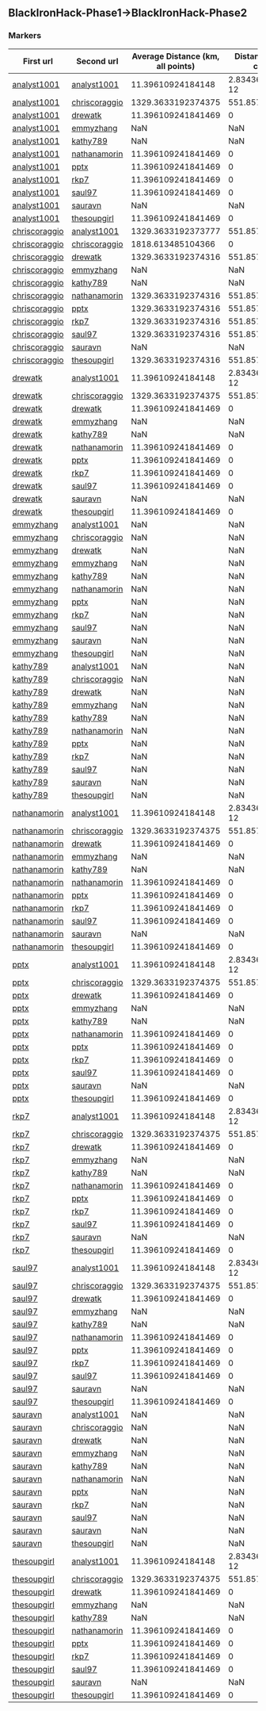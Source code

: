 ## BlackIronHack-Phase1->BlackIronHack-Phase2
### Markers
First url | Second url | Average Distance (km, all points) | Distance (km, average coordinates)
--- | --- | --- | ---
[analyst1001](http://blackironhack2016.herokuapp.com/p1-analyst1001/home.html) | [analyst1001](http://blackironhack2016.herokuapp.com/p2-analyst1001/home.html) | 11.39610924184148 | 2.8343634968651156e-12
[analyst1001](http://blackironhack2016.herokuapp.com/p1-analyst1001/home.html) | [chriscoraggio](http://blackironhack2016.herokuapp.com/p2-chriscoraggio/google-maps-api-testing.html) | 1329.3633192374375 | 551.857966752705
[analyst1001](http://blackironhack2016.herokuapp.com/p1-analyst1001/home.html) | [drewatk](http://blackironhack2016.herokuapp.com/p2-drewatk/home.html) | 11.396109241841469 | 0
[analyst1001](http://blackironhack2016.herokuapp.com/p1-analyst1001/home.html) | [emmyzhang](http://blackironhack2016.herokuapp.com/p2-emmyzhang/content.html) | NaN | NaN
[analyst1001](http://blackironhack2016.herokuapp.com/p1-analyst1001/home.html) | [kathy789](http://blackironhack2016.herokuapp.com/p2-kathy789/home.html) | NaN | NaN
[analyst1001](http://blackironhack2016.herokuapp.com/p1-analyst1001/home.html) | [nathanamorin](http://blackironhack2016.herokuapp.com/p2-nathanamorin/home.html) | 11.396109241841469 | 0
[analyst1001](http://blackironhack2016.herokuapp.com/p1-analyst1001/home.html) | [pptx](http://blackironhack2016.herokuapp.com/p2-pptx/home.html) | 11.396109241841469 | 0
[analyst1001](http://blackironhack2016.herokuapp.com/p1-analyst1001/home.html) | [rkp7](http://blackironhack2016.herokuapp.com/p2-rkp7/home.html) | 11.396109241841469 | 0
[analyst1001](http://blackironhack2016.herokuapp.com/p1-analyst1001/home.html) | [saul97](http://blackironhack2016.herokuapp.com/p2-saul97/home.html) | 11.396109241841469 | 0
[analyst1001](http://blackironhack2016.herokuapp.com/p1-analyst1001/home.html) | [sauravn](http://blackironhack2016.herokuapp.com/p2-sauravn/home.html) | NaN | NaN
[analyst1001](http://blackironhack2016.herokuapp.com/p1-analyst1001/home.html) | [thesoupgirl](http://blackironhack2016.herokuapp.com/p2-thesoupgirl/home.html) | 11.396109241841469 | 0
[chriscoraggio](http://blackironhack2016.herokuapp.com/p1-chriscoraggio/google-maps-api-testing.html) | [analyst1001](http://blackironhack2016.herokuapp.com/p2-analyst1001/home.html) | 1329.3633192373777 | 551.8579667527025
[chriscoraggio](http://blackironhack2016.herokuapp.com/p1-chriscoraggio/google-maps-api-testing.html) | [chriscoraggio](http://blackironhack2016.herokuapp.com/p2-chriscoraggio/google-maps-api-testing.html) | 1818.613485104366 | 0
[chriscoraggio](http://blackironhack2016.herokuapp.com/p1-chriscoraggio/google-maps-api-testing.html) | [drewatk](http://blackironhack2016.herokuapp.com/p2-drewatk/home.html) | 1329.3633192374316 | 551.857966752705
[chriscoraggio](http://blackironhack2016.herokuapp.com/p1-chriscoraggio/google-maps-api-testing.html) | [emmyzhang](http://blackironhack2016.herokuapp.com/p2-emmyzhang/content.html) | NaN | NaN
[chriscoraggio](http://blackironhack2016.herokuapp.com/p1-chriscoraggio/google-maps-api-testing.html) | [kathy789](http://blackironhack2016.herokuapp.com/p2-kathy789/home.html) | NaN | NaN
[chriscoraggio](http://blackironhack2016.herokuapp.com/p1-chriscoraggio/google-maps-api-testing.html) | [nathanamorin](http://blackironhack2016.herokuapp.com/p2-nathanamorin/home.html) | 1329.3633192374316 | 551.857966752705
[chriscoraggio](http://blackironhack2016.herokuapp.com/p1-chriscoraggio/google-maps-api-testing.html) | [pptx](http://blackironhack2016.herokuapp.com/p2-pptx/home.html) | 1329.3633192374316 | 551.857966752705
[chriscoraggio](http://blackironhack2016.herokuapp.com/p1-chriscoraggio/google-maps-api-testing.html) | [rkp7](http://blackironhack2016.herokuapp.com/p2-rkp7/home.html) | 1329.3633192374316 | 551.857966752705
[chriscoraggio](http://blackironhack2016.herokuapp.com/p1-chriscoraggio/google-maps-api-testing.html) | [saul97](http://blackironhack2016.herokuapp.com/p2-saul97/home.html) | 1329.3633192374316 | 551.857966752705
[chriscoraggio](http://blackironhack2016.herokuapp.com/p1-chriscoraggio/google-maps-api-testing.html) | [sauravn](http://blackironhack2016.herokuapp.com/p2-sauravn/home.html) | NaN | NaN
[chriscoraggio](http://blackironhack2016.herokuapp.com/p1-chriscoraggio/google-maps-api-testing.html) | [thesoupgirl](http://blackironhack2016.herokuapp.com/p2-thesoupgirl/home.html) | 1329.3633192374316 | 551.857966752705
[drewatk](http://blackironhack2016.herokuapp.com/p1-drewatk/home.html) | [analyst1001](http://blackironhack2016.herokuapp.com/p2-analyst1001/home.html) | 11.39610924184148 | 2.8343634968651156e-12
[drewatk](http://blackironhack2016.herokuapp.com/p1-drewatk/home.html) | [chriscoraggio](http://blackironhack2016.herokuapp.com/p2-chriscoraggio/google-maps-api-testing.html) | 1329.3633192374375 | 551.857966752705
[drewatk](http://blackironhack2016.herokuapp.com/p1-drewatk/home.html) | [drewatk](http://blackironhack2016.herokuapp.com/p2-drewatk/home.html) | 11.396109241841469 | 0
[drewatk](http://blackironhack2016.herokuapp.com/p1-drewatk/home.html) | [emmyzhang](http://blackironhack2016.herokuapp.com/p2-emmyzhang/content.html) | NaN | NaN
[drewatk](http://blackironhack2016.herokuapp.com/p1-drewatk/home.html) | [kathy789](http://blackironhack2016.herokuapp.com/p2-kathy789/home.html) | NaN | NaN
[drewatk](http://blackironhack2016.herokuapp.com/p1-drewatk/home.html) | [nathanamorin](http://blackironhack2016.herokuapp.com/p2-nathanamorin/home.html) | 11.396109241841469 | 0
[drewatk](http://blackironhack2016.herokuapp.com/p1-drewatk/home.html) | [pptx](http://blackironhack2016.herokuapp.com/p2-pptx/home.html) | 11.396109241841469 | 0
[drewatk](http://blackironhack2016.herokuapp.com/p1-drewatk/home.html) | [rkp7](http://blackironhack2016.herokuapp.com/p2-rkp7/home.html) | 11.396109241841469 | 0
[drewatk](http://blackironhack2016.herokuapp.com/p1-drewatk/home.html) | [saul97](http://blackironhack2016.herokuapp.com/p2-saul97/home.html) | 11.396109241841469 | 0
[drewatk](http://blackironhack2016.herokuapp.com/p1-drewatk/home.html) | [sauravn](http://blackironhack2016.herokuapp.com/p2-sauravn/home.html) | NaN | NaN
[drewatk](http://blackironhack2016.herokuapp.com/p1-drewatk/home.html) | [thesoupgirl](http://blackironhack2016.herokuapp.com/p2-thesoupgirl/home.html) | 11.396109241841469 | 0
[emmyzhang](http://blackironhack2016.herokuapp.com/p1-emmyzhang/content.html) | [analyst1001](http://blackironhack2016.herokuapp.com/p2-analyst1001/home.html) | NaN | NaN
[emmyzhang](http://blackironhack2016.herokuapp.com/p1-emmyzhang/content.html) | [chriscoraggio](http://blackironhack2016.herokuapp.com/p2-chriscoraggio/google-maps-api-testing.html) | NaN | NaN
[emmyzhang](http://blackironhack2016.herokuapp.com/p1-emmyzhang/content.html) | [drewatk](http://blackironhack2016.herokuapp.com/p2-drewatk/home.html) | NaN | NaN
[emmyzhang](http://blackironhack2016.herokuapp.com/p1-emmyzhang/content.html) | [emmyzhang](http://blackironhack2016.herokuapp.com/p2-emmyzhang/content.html) | NaN | NaN
[emmyzhang](http://blackironhack2016.herokuapp.com/p1-emmyzhang/content.html) | [kathy789](http://blackironhack2016.herokuapp.com/p2-kathy789/home.html) | NaN | NaN
[emmyzhang](http://blackironhack2016.herokuapp.com/p1-emmyzhang/content.html) | [nathanamorin](http://blackironhack2016.herokuapp.com/p2-nathanamorin/home.html) | NaN | NaN
[emmyzhang](http://blackironhack2016.herokuapp.com/p1-emmyzhang/content.html) | [pptx](http://blackironhack2016.herokuapp.com/p2-pptx/home.html) | NaN | NaN
[emmyzhang](http://blackironhack2016.herokuapp.com/p1-emmyzhang/content.html) | [rkp7](http://blackironhack2016.herokuapp.com/p2-rkp7/home.html) | NaN | NaN
[emmyzhang](http://blackironhack2016.herokuapp.com/p1-emmyzhang/content.html) | [saul97](http://blackironhack2016.herokuapp.com/p2-saul97/home.html) | NaN | NaN
[emmyzhang](http://blackironhack2016.herokuapp.com/p1-emmyzhang/content.html) | [sauravn](http://blackironhack2016.herokuapp.com/p2-sauravn/home.html) | NaN | NaN
[emmyzhang](http://blackironhack2016.herokuapp.com/p1-emmyzhang/content.html) | [thesoupgirl](http://blackironhack2016.herokuapp.com/p2-thesoupgirl/home.html) | NaN | NaN
[kathy789](http://blackironhack2016.herokuapp.com/p1-kathy789/home.html) | [analyst1001](http://blackironhack2016.herokuapp.com/p2-analyst1001/home.html) | NaN | NaN
[kathy789](http://blackironhack2016.herokuapp.com/p1-kathy789/home.html) | [chriscoraggio](http://blackironhack2016.herokuapp.com/p2-chriscoraggio/google-maps-api-testing.html) | NaN | NaN
[kathy789](http://blackironhack2016.herokuapp.com/p1-kathy789/home.html) | [drewatk](http://blackironhack2016.herokuapp.com/p2-drewatk/home.html) | NaN | NaN
[kathy789](http://blackironhack2016.herokuapp.com/p1-kathy789/home.html) | [emmyzhang](http://blackironhack2016.herokuapp.com/p2-emmyzhang/content.html) | NaN | NaN
[kathy789](http://blackironhack2016.herokuapp.com/p1-kathy789/home.html) | [kathy789](http://blackironhack2016.herokuapp.com/p2-kathy789/home.html) | NaN | NaN
[kathy789](http://blackironhack2016.herokuapp.com/p1-kathy789/home.html) | [nathanamorin](http://blackironhack2016.herokuapp.com/p2-nathanamorin/home.html) | NaN | NaN
[kathy789](http://blackironhack2016.herokuapp.com/p1-kathy789/home.html) | [pptx](http://blackironhack2016.herokuapp.com/p2-pptx/home.html) | NaN | NaN
[kathy789](http://blackironhack2016.herokuapp.com/p1-kathy789/home.html) | [rkp7](http://blackironhack2016.herokuapp.com/p2-rkp7/home.html) | NaN | NaN
[kathy789](http://blackironhack2016.herokuapp.com/p1-kathy789/home.html) | [saul97](http://blackironhack2016.herokuapp.com/p2-saul97/home.html) | NaN | NaN
[kathy789](http://blackironhack2016.herokuapp.com/p1-kathy789/home.html) | [sauravn](http://blackironhack2016.herokuapp.com/p2-sauravn/home.html) | NaN | NaN
[kathy789](http://blackironhack2016.herokuapp.com/p1-kathy789/home.html) | [thesoupgirl](http://blackironhack2016.herokuapp.com/p2-thesoupgirl/home.html) | NaN | NaN
[nathanamorin](http://blackironhack2016.herokuapp.com/p1-nathanamorin/home.html) | [analyst1001](http://blackironhack2016.herokuapp.com/p2-analyst1001/home.html) | 11.39610924184148 | 2.8343634968651156e-12
[nathanamorin](http://blackironhack2016.herokuapp.com/p1-nathanamorin/home.html) | [chriscoraggio](http://blackironhack2016.herokuapp.com/p2-chriscoraggio/google-maps-api-testing.html) | 1329.3633192374375 | 551.857966752705
[nathanamorin](http://blackironhack2016.herokuapp.com/p1-nathanamorin/home.html) | [drewatk](http://blackironhack2016.herokuapp.com/p2-drewatk/home.html) | 11.396109241841469 | 0
[nathanamorin](http://blackironhack2016.herokuapp.com/p1-nathanamorin/home.html) | [emmyzhang](http://blackironhack2016.herokuapp.com/p2-emmyzhang/content.html) | NaN | NaN
[nathanamorin](http://blackironhack2016.herokuapp.com/p1-nathanamorin/home.html) | [kathy789](http://blackironhack2016.herokuapp.com/p2-kathy789/home.html) | NaN | NaN
[nathanamorin](http://blackironhack2016.herokuapp.com/p1-nathanamorin/home.html) | [nathanamorin](http://blackironhack2016.herokuapp.com/p2-nathanamorin/home.html) | 11.396109241841469 | 0
[nathanamorin](http://blackironhack2016.herokuapp.com/p1-nathanamorin/home.html) | [pptx](http://blackironhack2016.herokuapp.com/p2-pptx/home.html) | 11.396109241841469 | 0
[nathanamorin](http://blackironhack2016.herokuapp.com/p1-nathanamorin/home.html) | [rkp7](http://blackironhack2016.herokuapp.com/p2-rkp7/home.html) | 11.396109241841469 | 0
[nathanamorin](http://blackironhack2016.herokuapp.com/p1-nathanamorin/home.html) | [saul97](http://blackironhack2016.herokuapp.com/p2-saul97/home.html) | 11.396109241841469 | 0
[nathanamorin](http://blackironhack2016.herokuapp.com/p1-nathanamorin/home.html) | [sauravn](http://blackironhack2016.herokuapp.com/p2-sauravn/home.html) | NaN | NaN
[nathanamorin](http://blackironhack2016.herokuapp.com/p1-nathanamorin/home.html) | [thesoupgirl](http://blackironhack2016.herokuapp.com/p2-thesoupgirl/home.html) | 11.396109241841469 | 0
[pptx](http://blackironhack2016.herokuapp.com/p1-pptx/home.html) | [analyst1001](http://blackironhack2016.herokuapp.com/p2-analyst1001/home.html) | 11.39610924184148 | 2.8343634968651156e-12
[pptx](http://blackironhack2016.herokuapp.com/p1-pptx/home.html) | [chriscoraggio](http://blackironhack2016.herokuapp.com/p2-chriscoraggio/google-maps-api-testing.html) | 1329.3633192374375 | 551.857966752705
[pptx](http://blackironhack2016.herokuapp.com/p1-pptx/home.html) | [drewatk](http://blackironhack2016.herokuapp.com/p2-drewatk/home.html) | 11.396109241841469 | 0
[pptx](http://blackironhack2016.herokuapp.com/p1-pptx/home.html) | [emmyzhang](http://blackironhack2016.herokuapp.com/p2-emmyzhang/content.html) | NaN | NaN
[pptx](http://blackironhack2016.herokuapp.com/p1-pptx/home.html) | [kathy789](http://blackironhack2016.herokuapp.com/p2-kathy789/home.html) | NaN | NaN
[pptx](http://blackironhack2016.herokuapp.com/p1-pptx/home.html) | [nathanamorin](http://blackironhack2016.herokuapp.com/p2-nathanamorin/home.html) | 11.396109241841469 | 0
[pptx](http://blackironhack2016.herokuapp.com/p1-pptx/home.html) | [pptx](http://blackironhack2016.herokuapp.com/p2-pptx/home.html) | 11.396109241841469 | 0
[pptx](http://blackironhack2016.herokuapp.com/p1-pptx/home.html) | [rkp7](http://blackironhack2016.herokuapp.com/p2-rkp7/home.html) | 11.396109241841469 | 0
[pptx](http://blackironhack2016.herokuapp.com/p1-pptx/home.html) | [saul97](http://blackironhack2016.herokuapp.com/p2-saul97/home.html) | 11.396109241841469 | 0
[pptx](http://blackironhack2016.herokuapp.com/p1-pptx/home.html) | [sauravn](http://blackironhack2016.herokuapp.com/p2-sauravn/home.html) | NaN | NaN
[pptx](http://blackironhack2016.herokuapp.com/p1-pptx/home.html) | [thesoupgirl](http://blackironhack2016.herokuapp.com/p2-thesoupgirl/home.html) | 11.396109241841469 | 0
[rkp7](http://blackironhack2016.herokuapp.com/p1-rkp7/home.html) | [analyst1001](http://blackironhack2016.herokuapp.com/p2-analyst1001/home.html) | 11.39610924184148 | 2.8343634968651156e-12
[rkp7](http://blackironhack2016.herokuapp.com/p1-rkp7/home.html) | [chriscoraggio](http://blackironhack2016.herokuapp.com/p2-chriscoraggio/google-maps-api-testing.html) | 1329.3633192374375 | 551.857966752705
[rkp7](http://blackironhack2016.herokuapp.com/p1-rkp7/home.html) | [drewatk](http://blackironhack2016.herokuapp.com/p2-drewatk/home.html) | 11.396109241841469 | 0
[rkp7](http://blackironhack2016.herokuapp.com/p1-rkp7/home.html) | [emmyzhang](http://blackironhack2016.herokuapp.com/p2-emmyzhang/content.html) | NaN | NaN
[rkp7](http://blackironhack2016.herokuapp.com/p1-rkp7/home.html) | [kathy789](http://blackironhack2016.herokuapp.com/p2-kathy789/home.html) | NaN | NaN
[rkp7](http://blackironhack2016.herokuapp.com/p1-rkp7/home.html) | [nathanamorin](http://blackironhack2016.herokuapp.com/p2-nathanamorin/home.html) | 11.396109241841469 | 0
[rkp7](http://blackironhack2016.herokuapp.com/p1-rkp7/home.html) | [pptx](http://blackironhack2016.herokuapp.com/p2-pptx/home.html) | 11.396109241841469 | 0
[rkp7](http://blackironhack2016.herokuapp.com/p1-rkp7/home.html) | [rkp7](http://blackironhack2016.herokuapp.com/p2-rkp7/home.html) | 11.396109241841469 | 0
[rkp7](http://blackironhack2016.herokuapp.com/p1-rkp7/home.html) | [saul97](http://blackironhack2016.herokuapp.com/p2-saul97/home.html) | 11.396109241841469 | 0
[rkp7](http://blackironhack2016.herokuapp.com/p1-rkp7/home.html) | [sauravn](http://blackironhack2016.herokuapp.com/p2-sauravn/home.html) | NaN | NaN
[rkp7](http://blackironhack2016.herokuapp.com/p1-rkp7/home.html) | [thesoupgirl](http://blackironhack2016.herokuapp.com/p2-thesoupgirl/home.html) | 11.396109241841469 | 0
[saul97](http://blackironhack2016.herokuapp.com/p1-saul97/home.html) | [analyst1001](http://blackironhack2016.herokuapp.com/p2-analyst1001/home.html) | 11.39610924184148 | 2.8343634968651156e-12
[saul97](http://blackironhack2016.herokuapp.com/p1-saul97/home.html) | [chriscoraggio](http://blackironhack2016.herokuapp.com/p2-chriscoraggio/google-maps-api-testing.html) | 1329.3633192374375 | 551.857966752705
[saul97](http://blackironhack2016.herokuapp.com/p1-saul97/home.html) | [drewatk](http://blackironhack2016.herokuapp.com/p2-drewatk/home.html) | 11.396109241841469 | 0
[saul97](http://blackironhack2016.herokuapp.com/p1-saul97/home.html) | [emmyzhang](http://blackironhack2016.herokuapp.com/p2-emmyzhang/content.html) | NaN | NaN
[saul97](http://blackironhack2016.herokuapp.com/p1-saul97/home.html) | [kathy789](http://blackironhack2016.herokuapp.com/p2-kathy789/home.html) | NaN | NaN
[saul97](http://blackironhack2016.herokuapp.com/p1-saul97/home.html) | [nathanamorin](http://blackironhack2016.herokuapp.com/p2-nathanamorin/home.html) | 11.396109241841469 | 0
[saul97](http://blackironhack2016.herokuapp.com/p1-saul97/home.html) | [pptx](http://blackironhack2016.herokuapp.com/p2-pptx/home.html) | 11.396109241841469 | 0
[saul97](http://blackironhack2016.herokuapp.com/p1-saul97/home.html) | [rkp7](http://blackironhack2016.herokuapp.com/p2-rkp7/home.html) | 11.396109241841469 | 0
[saul97](http://blackironhack2016.herokuapp.com/p1-saul97/home.html) | [saul97](http://blackironhack2016.herokuapp.com/p2-saul97/home.html) | 11.396109241841469 | 0
[saul97](http://blackironhack2016.herokuapp.com/p1-saul97/home.html) | [sauravn](http://blackironhack2016.herokuapp.com/p2-sauravn/home.html) | NaN | NaN
[saul97](http://blackironhack2016.herokuapp.com/p1-saul97/home.html) | [thesoupgirl](http://blackironhack2016.herokuapp.com/p2-thesoupgirl/home.html) | 11.396109241841469 | 0
[sauravn](http://blackironhack2016.herokuapp.com/p1-sauravn/home.html) | [analyst1001](http://blackironhack2016.herokuapp.com/p2-analyst1001/home.html) | NaN | NaN
[sauravn](http://blackironhack2016.herokuapp.com/p1-sauravn/home.html) | [chriscoraggio](http://blackironhack2016.herokuapp.com/p2-chriscoraggio/google-maps-api-testing.html) | NaN | NaN
[sauravn](http://blackironhack2016.herokuapp.com/p1-sauravn/home.html) | [drewatk](http://blackironhack2016.herokuapp.com/p2-drewatk/home.html) | NaN | NaN
[sauravn](http://blackironhack2016.herokuapp.com/p1-sauravn/home.html) | [emmyzhang](http://blackironhack2016.herokuapp.com/p2-emmyzhang/content.html) | NaN | NaN
[sauravn](http://blackironhack2016.herokuapp.com/p1-sauravn/home.html) | [kathy789](http://blackironhack2016.herokuapp.com/p2-kathy789/home.html) | NaN | NaN
[sauravn](http://blackironhack2016.herokuapp.com/p1-sauravn/home.html) | [nathanamorin](http://blackironhack2016.herokuapp.com/p2-nathanamorin/home.html) | NaN | NaN
[sauravn](http://blackironhack2016.herokuapp.com/p1-sauravn/home.html) | [pptx](http://blackironhack2016.herokuapp.com/p2-pptx/home.html) | NaN | NaN
[sauravn](http://blackironhack2016.herokuapp.com/p1-sauravn/home.html) | [rkp7](http://blackironhack2016.herokuapp.com/p2-rkp7/home.html) | NaN | NaN
[sauravn](http://blackironhack2016.herokuapp.com/p1-sauravn/home.html) | [saul97](http://blackironhack2016.herokuapp.com/p2-saul97/home.html) | NaN | NaN
[sauravn](http://blackironhack2016.herokuapp.com/p1-sauravn/home.html) | [sauravn](http://blackironhack2016.herokuapp.com/p2-sauravn/home.html) | NaN | NaN
[sauravn](http://blackironhack2016.herokuapp.com/p1-sauravn/home.html) | [thesoupgirl](http://blackironhack2016.herokuapp.com/p2-thesoupgirl/home.html) | NaN | NaN
[thesoupgirl](http://blackironhack2016.herokuapp.com/p1-thesoupgirl/home.html) | [analyst1001](http://blackironhack2016.herokuapp.com/p2-analyst1001/home.html) | 11.39610924184148 | 2.8343634968651156e-12
[thesoupgirl](http://blackironhack2016.herokuapp.com/p1-thesoupgirl/home.html) | [chriscoraggio](http://blackironhack2016.herokuapp.com/p2-chriscoraggio/google-maps-api-testing.html) | 1329.3633192374375 | 551.857966752705
[thesoupgirl](http://blackironhack2016.herokuapp.com/p1-thesoupgirl/home.html) | [drewatk](http://blackironhack2016.herokuapp.com/p2-drewatk/home.html) | 11.396109241841469 | 0
[thesoupgirl](http://blackironhack2016.herokuapp.com/p1-thesoupgirl/home.html) | [emmyzhang](http://blackironhack2016.herokuapp.com/p2-emmyzhang/content.html) | NaN | NaN
[thesoupgirl](http://blackironhack2016.herokuapp.com/p1-thesoupgirl/home.html) | [kathy789](http://blackironhack2016.herokuapp.com/p2-kathy789/home.html) | NaN | NaN
[thesoupgirl](http://blackironhack2016.herokuapp.com/p1-thesoupgirl/home.html) | [nathanamorin](http://blackironhack2016.herokuapp.com/p2-nathanamorin/home.html) | 11.396109241841469 | 0
[thesoupgirl](http://blackironhack2016.herokuapp.com/p1-thesoupgirl/home.html) | [pptx](http://blackironhack2016.herokuapp.com/p2-pptx/home.html) | 11.396109241841469 | 0
[thesoupgirl](http://blackironhack2016.herokuapp.com/p1-thesoupgirl/home.html) | [rkp7](http://blackironhack2016.herokuapp.com/p2-rkp7/home.html) | 11.396109241841469 | 0
[thesoupgirl](http://blackironhack2016.herokuapp.com/p1-thesoupgirl/home.html) | [saul97](http://blackironhack2016.herokuapp.com/p2-saul97/home.html) | 11.396109241841469 | 0
[thesoupgirl](http://blackironhack2016.herokuapp.com/p1-thesoupgirl/home.html) | [sauravn](http://blackironhack2016.herokuapp.com/p2-sauravn/home.html) | NaN | NaN
[thesoupgirl](http://blackironhack2016.herokuapp.com/p1-thesoupgirl/home.html) | [thesoupgirl](http://blackironhack2016.herokuapp.com/p2-thesoupgirl/home.html) | 11.396109241841469 | 0